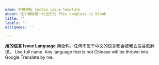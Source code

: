 ```yaml
---
name: 空白模板 Custom issue template
about: 这个模板是一片空白的 This template is blank
title: ''
labels: ''
assignees: ''

---
```


**用的语言 Issue Language**
用全称。任何不属于中文的语言都会被我丢进谷歌翻译。
Use full name. Any language that is not Chinese will be thrown into Google Translate by me.

